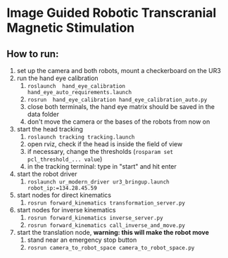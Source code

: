 # Image Guided Robotic Transcranial Magnetic Stimulation

## How to run:

1.  set up the camera and both robots, mount a checkerboard on the UR3
2.  run the hand eye calibration 
    1.  `roslaunch  hand_eye_calibration hand_eye_auto_requirements.launch`
    2.  `rosrun  hand_eye_calibration hand_eye_calibration_auto.py`
    3.  close both terminals, the hand eye matrix should be saved in the data folder
    3.  don't move the camera or the bases of the robots from now on
3.  start the head tracking
    1. `roslaunch tracking tracking.launch`
    2. open rviz, check if the head is inside the field of view
    3. if necessary, change the thresholds (`rosparam set pcl_threshold_... value`)
    4. in the tracking terminal: type in "start" and hit enter
4.  start the robot driver
    1. `roslaunch ur_modern_driver ur3_bringup.launch robot_ip:=134.28.45.59`
5.  start nodes for direct kinematics
    1. `rosrun forward_kinematics transformation_server.py`
6. start nodes for inverse kinematics
    1. `rosrun forward_kinematics inverse_server.py`
    2. `rosrun forward_kinematics call_inverse_and_move.py`
7. start the translation node, **warning: this will make the robot move**
    1. stand near an emergency stop button
    2. `rosrun camera_to_robot_space camera_to_robot_space.py `
